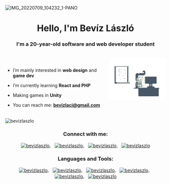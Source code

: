![IMG_20220709_104232_1-PANO](https://user-images.githubusercontent.com/112706009/204109319-02fa22a1-1f74-4980-97ab-cfcc12ef7fe7.jpg)

<h1 align="center">Hello, I'm Bevíz László</h1>
<h3 align="center">I'm a 20-year-old software and web developer student</h3>

<br>


<img src="https://raw.githubusercontent.com/BevizLaszlo/BevizLaszlo/refs/heads/main/.github/images/bgcoding.webp" alt="gif" align="right" width="35%">
<br>

- I’m mainly interested in **web design** and **game dev**

- I’m currently learning **React and PHP**

- Making games in **Unity**

- You can reach me: **bevizlaci@gmail.com**

<br>

<picture>
  <source media="(prefers-color-scheme: dark)" srcset="https://github-readme-stats.vercel.app/api/top-langs?username=bevizlaszlo&show_icons=true&title_color=ffffff&text_color=ffffff&bg_color=0d111700&hide_border=true&locale=en&layout=compact">
  <img align="center" src="https://github-readme-stats.vercel.app/api/top-langs?username=bevizlaszlo&show_icons=true&title_color=0d1117&text_color=0d1117&bg_color=ffffff00&hide_border=true&locale=en&layout=compact" alt="bevizlaszlo">
</picture>

<h3 align="center">Connect with me:</h3>
<p align="center">
  
  <a href="https://fb.com/beviz.laszlo" target="_blank">
    <picture>
      <source media="(prefers-color-scheme: dark)" srcset="https://github.com/BevizLaszlo/BevizLaszlo/assets/112706009/d41de38f-82ed-48f3-bc84-52f43021b7ac">
      <img align="center" src="https://github.com/BevizLaszlo/BevizLaszlo/assets/112706009/d49dd39c-8523-421e-be29-5c1cd7b0f7f2" alt="bevizlaszlo" width=30>
    </picture>
  </a>
  &nbsp;&nbsp;
  <a href="https://x.com/BevizLaszlo" target="_blank">
    <picture>
      <source media="(prefers-color-scheme: dark)" srcset="https://github.com/BevizLaszlo/BevizLaszlo/assets/112706009/9bc68f4a-d99e-4ae7-a17e-81fee62844e1">
      <img align="center" src="https://github.com/BevizLaszlo/BevizLaszlo/assets/112706009/5850aeb4-8da1-46fe-a104-1a74867e718f" alt="bevizlaszlo" width=30>
    </picture>
  </a>
  &nbsp;&nbsp;
  <a href="https://www.linkedin.com/in/laszlo-beviz" target="_blank">
    <picture>
      <source media="(prefers-color-scheme: dark)" srcset="https://github.com/user-attachments/assets/a9378726-3157-428c-83ec-602f41b25cdb">
      <img align="center" src="https://github.com/user-attachments/assets/5e735474-8c72-4f10-af70-71a19683896b" alt="bevizlaszlo" width=30>
    </picture>
  </a>
  &nbsp;&nbsp;
  <a href="https://wa.me/421950706327" target="_blank">
    <picture>
      <source media="(prefers-color-scheme: dark)" srcset="https://github.com/BevizLaszlo/BevizLaszlo/assets/112706009/820b8a7f-7b40-4040-8838-a8f4184f2011">
      <img align="center" src="https://github.com/BevizLaszlo/BevizLaszlo/assets/112706009/1d180199-c0c8-4351-92af-986283976b27" alt="bevizlaszlo" width=30>
    </picture>
  </a>
</p>

<h3 align="center">Languages and Tools:</h3>
<p align="center">
  <a href="https://react.dev/" target="_blank" rel="noreferrer"> 
    <picture>
      <source media="(prefers-color-scheme: dark)" srcset="https://github.com/BevizLaszlo/BevizLaszlo/assets/112706009/831931f5-b669-46d5-afe5-e888d457008d">
      <img align="center" src="https://github.com/BevizLaszlo/BevizLaszlo/assets/112706009/73a3aeff-a1e1-410a-9af0-e369178ea17a" alt="bevizlaszlo" width=30>
    </picture>
  </a>
  &nbsp;&nbsp;
  <a href="https://www.php.net/" target="_blank" rel="noreferrer"> 
    <picture>
      <source media="(prefers-color-scheme: dark)" srcset="https://github.com/BevizLaszlo/BevizLaszlo/assets/112706009/f352f77a-ccba-4df1-b995-37e6adc1e3dd">
      <img align="center" src="https://github.com/BevizLaszlo/BevizLaszlo/assets/112706009/cc5e05f0-20f1-46e1-bc5f-58bb0488a205" alt="bevizlaszlo" width=30>
    </picture>
  </a> 
  &nbsp;&nbsp;
  <a href="https://www.w3schools.com/cs/" target="_blank" rel="noreferrer">
    <picture>
      <source media="(prefers-color-scheme: dark)" srcset="https://github.com/BevizLaszlo/BevizLaszlo/assets/112706009/9960f9f6-4f0c-46b8-bec5-e5339cd57154">
      <img align="center" src="https://github.com/BevizLaszlo/BevizLaszlo/assets/112706009/9013f0f5-c584-4d09-aa0f-8f04c00a9ef9" alt="bevizlaszlo" width=30>
    </picture>
  </a>
  &nbsp;&nbsp;
  <a href="https://unity.com/" target="_blank" rel="noreferrer">
    <picture>
      <source media="(prefers-color-scheme: dark)" srcset="https://github.com/user-attachments/assets/e355c2fa-3ae9-4be4-b89b-d62fd813500e">
      <img align="center" src="https://github.com/user-attachments/assets/3d015204-f621-42c0-a0be-7f26de021bd5" alt="bevizlaszlo" width=30>
    </picture>
  </a> 
  &nbsp;&nbsp;
  <a href="https://www.mysql.com/" target="_blank" rel="noreferrer"> 
    <picture>
      <source media="(prefers-color-scheme: dark)" srcset="https://github.com/BevizLaszlo/BevizLaszlo/assets/112706009/e60b138d-4a8c-42bf-940b-d62d07c0f2df">
      <img align="center" src="https://github.com/BevizLaszlo/BevizLaszlo/assets/112706009/eb4b0f2b-4b71-48d8-8b1d-771bb4f58159" alt="bevizlaszlo" width=30>
    </picture>
  </a>
  &nbsp;&nbsp;
  <a href="https://www.gimp.org/" target="_blank" rel="noreferrer"> 
    <picture>
      <source media="(prefers-color-scheme: dark)" srcset="https://github.com/BevizLaszlo/BevizLaszlo/assets/112706009/69ba7675-f84d-4386-a0e1-75d5a9324ccd">
      <img align="center" src="https://github.com/BevizLaszlo/BevizLaszlo/assets/112706009/5c0fb760-7638-4fb4-b9d6-710d8bde2cdb" alt="bevizlaszlo" width=30>
    </picture>
  </a>
  
</p>


